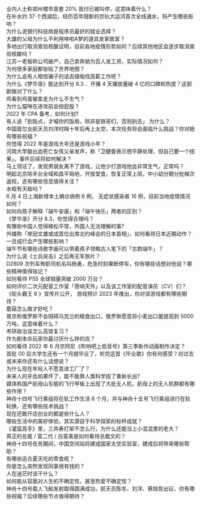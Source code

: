 业内人士称郑州楼市首套  20% 首付已被叫停，这意味着什么？  
在补水约 37 个西湖后，经历百年阻断的京杭大运河首次全线通水，将产生哪些影响？  
为什么说银行科技岗是程序员最好的就业选择？  
大雄的父母为什么不利用哆啦A梦的道具发家致富？  
多地出行取消查验核酸证明，目前各地疫情形势如何？后续其他地区会逐步取消查验核酸吗？  
江苏一老板称公司破产，自己卖奔驰为百人发工资，实际情况如何？  
为何很多家庭都张贴了世界地图？  
为什么会有人相信骗子的话去缅甸找高薪工作呢？  
为什么《梦华录》能达到开分 8.3 、开播 4 天播放量破 4 亿的口碑和热度？这部剧做对了什么？  
鸡看到鸡蛋被拿走为什么不生气？  
为什么猫咪在进攻前会扭屁股？  
2022 年 CPA 备考，如何计划?  
有人说「到饭点，才喊你的饭局，除非是铁哥们，否则别去」 为什么？  
中国首位女航天员刘洋时隔十年后再上太空，本次任务将会面临什么挑战？你对她有哪些祝福？  
你觉得 2022 年是游戏大年还是游戏小年？  
河南大学脑出血死亡女孩父亲发声，称「卫健委表示想平静处理，但自己要一个结果」，事件后续将如何解决？  
马上领证了，发现男朋友离不了游戏，让他少打游戏他会非常生气，正常吗？  
明起北京除丰台全域和昌平局地，开放堂食，恢复正常上班，中小幼分期分批梯次返校，还有哪些信息值得关注？  
水蛭有天敌吗？  
6 月 4 日上海新增本土确诊病例 6 例， 无症状感染者 16 例，目前当地疫情情况如何？  
如何向孩子解释「端午安康」和「端午快乐」两者的区别？  
《梦华录》开分 8.3，你觉得合理吗？  
有哪些中国人觉得稀松平常，外国人无法理解的事?  
外媒称「岸田文雄或成首位出席北约峰会的日本首相」，如何看待日本近期动作？一旦成行会产生哪些影响？  
端午节有哪些诗歌字画可以带着孩子领略古人笔下的「古韵端午」？  
为什么说《士兵突击》之后再无军旅片？  
D2809 次列车殉职司机名叫杨勇，危急时刻果断停车，你有哪些话想对他说？哪些精神值得铭记？  
如何看待 PS5 全球销量突破 2000 万台？  
如何评价二次元配音工作室「奇响天外」以及该工作室的配音演员（CV）们？  
《街头霸王 6 》宣传片公开， 游戏预计 2023 年推出，你对该游戏都有哪些期待？  
蘑菇怎么做才好吃？  
普京称俄罗斯不会阻碍乌克兰的粮食出口，俄罗斯愿意将小麦出口量提高到 5000 万吨，这意味着什么？  
考研政治该怎么高效复习？  
作为剧本杀玩家你最讨厌什么样的店？  
如何看待 2022 年 6 月京阿尼《吹响吧上低音号》第三季新作动画制作决定？  
首批 00 后大学生还有一个月就毕业了，听完这首《毕业歌》你有何感受？对过去或未来你还有什么话想说？  
为什么现在年轻人不愿意进工厂了？  
未来人的牙齿如果坏了，能不能靠人类科学拔了重新长出?  
媒体称国产航母山东舰的飞行甲板上出现了大批无人机，航母上的无人机群都有哪些作用？  
神舟十四号飞行乘组将在轨工作生活 6 个月，并与神舟十五号飞行乘组进行在轨轮换，还有哪些技术挑战？  
现在还敢开店创业的都是些什么人？  
哪些生活中的美好体验，其实源自于科学探索的标杆成就？  
《灌篮高手》里，三井寿打架不怎么行，为什么还能当上小混混里的老大？  
真正的总裁 / 富二代 / 白富美是如何看待总裁文的？  
神舟十四号任务期间，中国空间站将建成国家太空实验室，建成后将带来哪些帮助？  
有哪些适合夏天吃的零食呢？  
你是怎么突然发现同事很有钱的？  
人在迷茫时该干什么？  
如何能从容面对人生的不确定性，甚至热爱不确定性？  
神舟十四号载人飞船发射取得圆满成功，航天员陈冬、刘洋、蔡旭哲出征，你有哪些祝福？后续哪些节点值得期待？  
